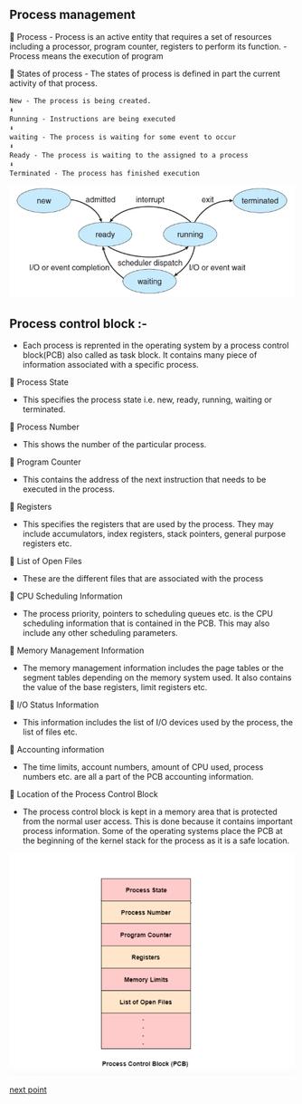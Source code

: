 ## Process management

🛑 Process - Process is an active entity that requires a set of resources including a processor, program counter, registers to perform its function.
            - Process means the execution of program
            
🛑 States of process - The states of process is defined in part the current activity of that process.

    New - The process is being created.
    ⬇ 
    Running - Instructions are being executed
    ⬇
    waiting - The process is waiting for some event to occur
    ⬇
    Ready - The process is waiting to the assigned to a process
    ⬇ 
    Terminated - The process has finished execution
    
![states](https://github.com/prashantjagtap2909/OS/blob/main/Topics/Operating%20System/images/process-state.webp)    
## Process control block :- 
  - Each process is reprented in the operating system by a process control block(PCB) also called as task block. It contains many piece of information associated with a specific process.

🔰 Process State
- This specifies the process state i.e. new, ready, running, waiting or terminated.

🔰 Process Number
- This shows the number of the particular process.

🔰 Program Counter
- This contains the address of the next instruction that needs to be executed in the process.

🔰 Registers
- This specifies the registers that are used by the process. They may include accumulators, index registers, stack pointers, general purpose registers etc.

🔰 List of Open Files
- These are the different files that are associated with the process

🔰 CPU Scheduling Information
- The process priority, pointers to scheduling queues etc. is the CPU scheduling information that is contained in the PCB. This may also include any other scheduling parameters.

🔰 Memory Management Information
- The memory management information includes the page tables or the segment tables depending on the memory system used. It also contains the value of the base registers, limit registers etc.

🔰 I/O Status Information
- This information includes the list of I/O devices used by the process, the list of files etc.

🔰 Accounting information
- The time limits, account numbers, amount of CPU used, process numbers etc. are all a part of the PCB accounting information.

🔰 Location of the Process Control Block
- The process control block is kept in a memory area that is protected from the normal user access. This is done because it contains important process information. Some of the operating systems place the PCB at the beginning of the kernel stack for the process as it is a safe location.

![PCB](https://github.com/prashantjagtap2909/OS/blob/main/Topics/Operating%20System/images/PCB%20in%20Operating%20System.png)
    
[next point](https://github.com/prashantjagtap2909/OS/blob/main/Topics/Operating%20System/05%20-%20Threads.md?raw=true)
